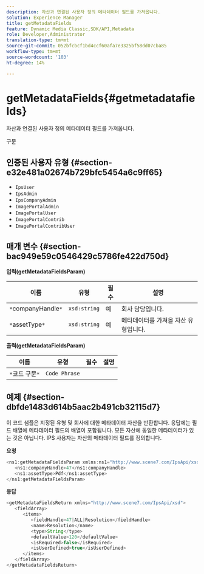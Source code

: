 ```yaml
---
description: 자산과 연결된 사용자 정의 메타데이터 필드를 가져옵니다.
solution: Experience Manager
title: getMetadataFields
feature: Dynamic Media Classic,SDK/API,Metadata
role: Developer,Administrator
translation-type: tm+mt
source-git-commit: 052bfcbcf1bd4ccf60afa7e3325bf58dd07cba85
workflow-type: tm+mt
source-wordcount: '103'
ht-degree: 14%

---
```



# getMetadataFields{#getmetadatafields}

자산과 연결된 사용자 정의 메타데이터 필드를 가져옵니다.

구문

## 인증된 사용자 유형 {#section-e32e481a02674b729bfc5454a6c9ff65}

* `IpsUser`
* `IpsAdmin`
* `IpsCompanyAdmin`
* `ImagePortalAdmin`
* `ImagePortalUser`
* `ImagePortalContrib`
* `ImagePortalContribUser`

## 매개 변수 {#section-bac949e59c0546429c5786fe422d750d}

**입력(getMetadataFieldsParam)**

| 이름 | 유형 | 필수 | 설명 |
|---|---|---|---|
| `*`companyHandle`*` | `xsd:string` | 예 | 회사 담당입니다. |
| `*`assetType`*` | `xsd:string` | 예 | 메타데이터를 가져올 자산 유형입니다. |

**출력(getMetadataFieldsParam)**

| 이름 | 유형 | 필수 | 설명 |
|---|---|---|---|
| `*`코드 구문`*` | `Code Phrase` |  |  |

## 예제 {#section-dbfde1483d614b5aac2b491cb32115d7}

이 코드 샘플은 지정된 유형 및 회사에 대한 메타데이터 자산을 반환합니다. 응답에는 필드 배열에 메타데이터 필드의 배열이 포함됩니다. 모든 자산에 동일한 메타데이터가 있는 것은 아닙니다. IPS 사용자는 자산의 메타데이터 필드를 정의합니다.

**요청**

```java
<ns1:getMetadataFieldsParam xmlns:ns1="http://www.scene7.com/IpsApi/xsd">
   <ns1:companyHandle>47</ns1:companyHandle>
   <ns1:assetType>Pdf</ns1:assetType>
</ns1:getMetadataFieldsParam>
```

**응답**

```java
<getMetadataFieldsReturn xmlns="http://www.scene7.com/IpsApi/xsd">
   <fieldArray>
      <items>
         <fieldHandle>47|ALL|Resolution</fieldHandle>
         <name>Resolution</name>
         <type>String</type>
         <defaultValue>120</defaultValue>
         <isRequired>false</isRequired>
         <isUserDefined>true</isUserDefined>
      </items>
   </fieldArray>
</getMetadataFieldsReturn>
```

